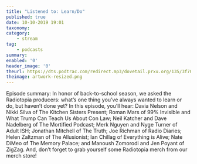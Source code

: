 ```yaml
---
title: "Listened to: Learn/Do"
published: true
date: 10-10-2019 19:01
taxonomy:
category:
	- stream
tag:
	- podcasts
summary:
enabled: '0'
header_image: '0'
theurl: https://dts.podtrac.com/redirect.mp3/dovetail.prxu.org/135/3f70516f-f5d4-4b69-b2d1-bdcfe0658429/17_Plus_Always_Wanted_to_Do_full.mp3
theimage: artwork-resized.png
--- 
```

Episode summary: In honor of back-to-school season, we asked the Radiotopia producers: what’s one thing you’ve always wanted to learn or do, but haven’t done yet? In this episode, you’ll hear: Davia Nelson and Nikki Silva of The Kitchen Sisters Present; Roman Mars of 99% Invisible and What Trump Can Teach Us About Con Law; Neil Katcher and Dave Nadelberg of The Mortified Podcast; Merk Nguyen and Nyge Turner of Adult ISH; Jonathan Mitchell of The Truth; Joe Richman of Radio Diaries; Helen Zaltzman of The Allusionist; Ian Chillag of Everything is Alive; Nate DiMeo of The Memory Palace; and Manoush Zomorodi and Jen Poyant of ZigZag. And, don’t forget to grab yourself some Radiotopia merch from our merch store!
